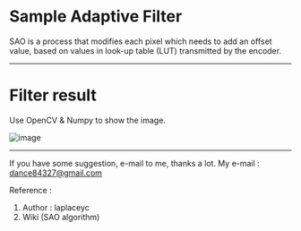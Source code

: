 # Sample Adaptive Filter
SAO is a process that modifies each pixel which needs to add an offset value, based on values in look-up table (LUT) transmitted by the encoder.

---------------------------------------------------------------
# Filter result
Use OpenCV & Numpy to show the image. 

![image](https://github.com/ysc0327/Sample_Adaptive_Filter/blob/master/SAO_result.JPG)

---------------------------------------------------------------

If you have some suggestion, e-mail to me, thanks a lot.
My e-mail : dance84327@gmail.com

Reference : 
1. Author : laplaceyc
2. Wiki (SAO algorithm)
